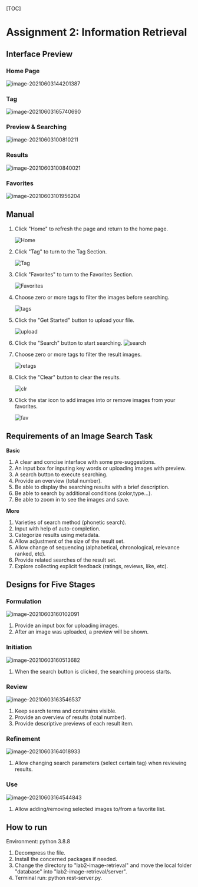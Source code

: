 [TOC]

# Assignment 2: Information Retrieval

## Interface Preview

### Home Page

![image-20210603144201387](report.assets/image-20210603144201387.png)

### Tag

![image-20210603165740690](report.assets/image-20210603165740690.png)

### Preview & Searching

![image-20210603100810211](report.assets/image-20210603100810211.png)

### Results

![image-20210603100840021](report.assets/image-20210603100840021.png)

### Favorites

![image-20210603101956204](report.assets/image-20210603101956204.png)



## Manual

1. Click "Home" to refresh the page and return to the home page.

   ![Home](report.assets/Home.gif)

2. Click "Tag" to turn to the Tag Section.

   ![Tag](report.assets/Tag.gif)

3. Click "Favorites" to turn to the Favorites Section.

   ![Favorites](report.assets/Favorites.gif)

4. Choose zero or more tags to filter the images before searching.

   ![tags](report.assets/tags.gif)

5. Click the "Get Started" button to upload your file.

   ![upload](report.assets/upload.gif)

6. Click the "Search" button to start searching.
   ![search](report.assets/search.gif)

7. Choose zero or more tags to filter the result images.

   ![retags](report.assets/retags.gif)

8. Click the "Clear" button to clear the results.

   ![clr](report.assets/clr.gif)

9. Click the star icon to add images into or remove images from your favorites.

   ![fav](report.assets/fav.gif)



## Requirements of an Image Search Task

**Basic**

1. A clear and concise interface with some pre-suggestions.
2. An input box for inputing key words or uploading images with preview.
3. A search button to execute searching.
4. Provide an overview (total number).
5. Be able to display the searching results with a brief description.
6. Be able to search by additional conditions (color,type...).
7. Be able to zoom in to see the images and save.

**More**

1. Varieties of search method (phonetic search).
2. Input with help of auto-completion.
3. Categorize results using metadata.
4. Allow adjustment of the size of the result set.
5. Allow change of sequencing (alphabetical, chronological, relevance ranked, etc).
6. Provide related searches of the result set.
7. Explore collecting explicit feedback (ratings, reviews, like, etc).

## Designs for Five Stages

### Formulation

![image-20210603160102091](report.assets/image-20210603160102091.png)

1. Provide an input box for uploading images.
2. After an image was uploaded, a preview will be shown.

### Initiation

![image-20210603160513682](report.assets/image-20210603160513682.png)

1. When the search button is clicked, the searching process starts.

### Review

![image-20210603163546537](report.assets/image-20210603163546537.png)

1. Keep search terms and constrains visible.
2. Provide an overview of results (total number).
3. Provide descriptive previews of each result item.

### Refinement

![image-20210603164018933](report.assets/image-20210603164018933.png)

1. Allow changing search parameters (select certain tag) when reviewing results.

### Use

![image-20210603164544843](report.assets/image-20210603164544843.png)

1. Allow adding/removing selected images to/from a favorite list.

## How to run

Environment: python 3.8.8

1. Decompress the file.
2. Install the concerned packages if needed.
3. Change the directory to "lab2-image-retrieval" and move the local folder "database" into "lab2-image-retrieval/server".
4. Terminal run: python rest-server.py.